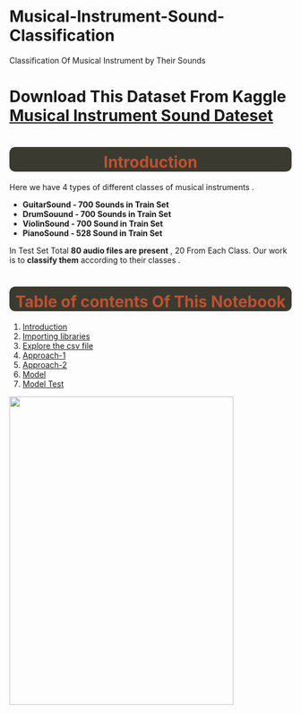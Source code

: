# Musical-Instrument-Sound-Classification
Classification Of Musical Instrument by Their Sounds


# Download This Dataset From Kaggle [Musical Instrument Sound Dateset](https://www.kaggle.com/datasets/soumendraprasad/musical-instruments-sound-dataset)
# <h1 style='background:#3b3a30; border:2; border-radius: 10px;padding-top: 2%;; font-size:200%; font-weight: bold; color:#c1502e'><center>Introduction</center></h1> 


    
Here we have  4 types of different classes of musical instruments  .

- **GuitarSound - 700 Sounds in Train Set**
- **DrumSouund - 700 Sounds in Train Set**
- **ViolinSound - 700 Sound in Train Set**
- **PianoSound - 528 Sound in Train Set**

In Test Set Total **80 audio files are present** , 20 From Each Class. Our work is to **classify them** according to their classes .
<font>

 # <h1 style='background:#3b3a30; border:2; border-radius: 10px;padding-top: 2%;; font-size:200%; font-weight: bold; color:#c1502e'><center>Table of contents Of This Notebook</center></h1> 
1. [Introduction](#1)   
2. [Importing libraries](#2)
3. [Explore the csv file](#3)  
4. [Approach-1](#4)
5. [Approach-2](#5)
6. [Model](#6)     
7. [Model Test](#7)    
    
<img src="https://www.scienceabc.com/wp-content/uploads/2019/08/Different-ethnic-music-instruments.-Save-culture.-Ethnic-world.-National-instruments.-ImageAnna_Kuzminas.jpg" width=400 height=550/>
